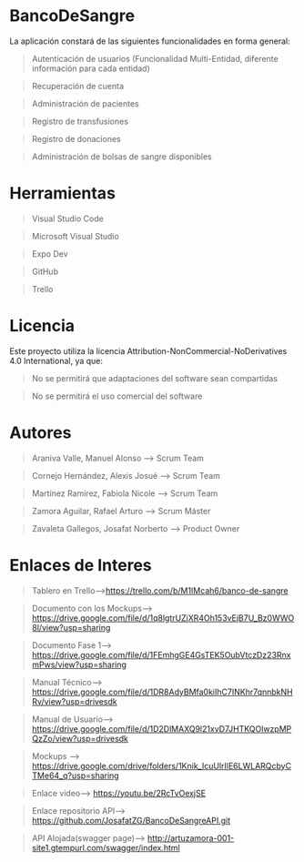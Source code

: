# BancoDeSangre
La aplicación constará de las siguientes funcionalidades en forma general:

>Autenticación de usuarios (Funcionalidad Multi-Entidad, diferente información para cada entidad)

>Recuperación de cuenta

>Administración de pacientes

>Registro de transfusiones

>Registro de donaciones

>Administración de bolsas de sangre disponibles


# Herramientas
>Visual Studio Code

>Microsoft Visual Studio

>Expo Dev

>GitHub

>Trello

# Licencia
Este proyecto utiliza la licencia Attribution-NonCommercial-NoDerivatives 4.0 International, ya que:

>No se permitirá que adaptaciones del software sean compartidas

>No se permitirá el uso comercial del software


# Autores
>Araniva Valle, Manuel Alonso --> Scrum Team

>Cornejo Hernández, Alexis Josué --> Scrum Team

>Martínez Ramírez, Fabiola Nicole --> Scrum Team

>Zamora Aguilar, Rafael Arturo --> Scrum Máster

>Zavaleta Gallegos, Josafat Norberto --> Product Owner

# Enlaces de Interes 
>Tablero en Trello-->https://trello.com/b/M1IMcah6/banco-de-sangre

>Documento con los Mockups--> https://drive.google.com/file/d/1q8lgtrUZjXR4Oh153vEjB7U_Bz0WWO8l/view?usp=sharing

>Documento Fase 1--> https://drive.google.com/file/d/1FEmhgGE4GsTEK5OubVtczDz23RnxmPws/view?usp=sharing

>Manual Técnico--> https://drive.google.com/file/d/1DR8AdyBMfa0kiIhC7INKhr7qnnbkNHRv/view?usp=drivesdk

>Manual de Usuario--> https://drive.google.com/file/d/1D2DlMAXQ9l21xvD7JHTKQOlwzpMPQzZo/view?usp=drivesdk

>Mockups --> https://drive.google.com/drive/folders/1Knik_IcuUlrIlE6LWLARQcbyCTMe64_q?usp=sharing

>Enlace video--> https://youtu.be/2RcTvOexjSE

>Enlace repositorio API--> https://github.com/JosafatZG/BancoDeSangreAPI.git

>API Alojada(swagger page)--> http://artuzamora-001-site1.gtempurl.com/swagger/index.html
